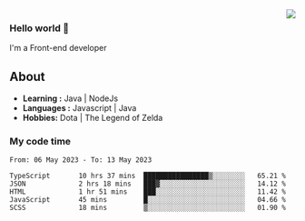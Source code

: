 <img align='right' src="https://github-readme-stats.vercel.app/api?username=jumodada&show_icons=true&theme=vue">

### Hello world 👋

I'm a Front-end developer 
    
## About
-  **Learning :** Java | NodeJs
-  **Languages :** Javascript | Java
-  **Hobbies:** Dota | The Legend of Zelda

### My code time

<!--START_SECTION:waka-->

```text
From: 06 May 2023 - To: 13 May 2023

TypeScript       10 hrs 37 mins  ████████████████▒░░░░░░░░   65.21 %
JSON             2 hrs 18 mins   ███▓░░░░░░░░░░░░░░░░░░░░░   14.12 %
HTML             1 hr 51 mins    ███░░░░░░░░░░░░░░░░░░░░░░   11.42 %
JavaScript       45 mins         █░░░░░░░░░░░░░░░░░░░░░░░░   04.66 %
SCSS             18 mins         ▒░░░░░░░░░░░░░░░░░░░░░░░░   01.90 %
```

<!--END_SECTION:waka-->
